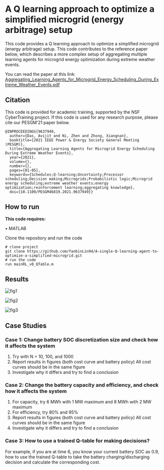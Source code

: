 # A Q learning approach to optimize a simplified microgrid (energy arbitrage) setup
This code provides a Q learning approach to optimize a simplified microgrid (energy arbitrage) setup. This code contributes to the reference paper below, which describes a more complex setup of aggregating multiple learning agents for microgrid energy optimization during extreme weather events. 

You can read the paper at this link: [Aggregating_Learning_Agents_for_Microgrid_Energy_Scheduling_During_Extreme_Weather_Events.pdf](https://github.com/YanbinLin94/A-single-Q-learning-agent-to-optimize-a-simplified-microgrid/files/14817710/Aggregating_Learning_Agents_for_Microgrid_Energy_Scheduling_During_Extreme_Weather_Events.pdf)


## **Citation**
This code is provided for academic training, supported by the NSF CyberTraining project.
If this code is used for any research purpose, please cite our PESGM’21 paper below.
```
@INPROCEEDINGS{9637949,
  author={Das, Avijit and Ni, Zhen and Zhong, Xiangnan},
  booktitle={2021 IEEE Power & Energy Society General Meeting (PESGM)}, 
  title={Aggregating Learning Agents for Microgrid Energy Scheduling During Extreme Weather Events}, 
  year={2021},
  volume={},
  number={},
  pages={01-05},
  keywords={Schedules;Q-learning;Uncertainty;Processor scheduling;Decision making;Microgrids;Probabilistic logic;Microgrid energy scheduling;extreme weather events;energy optimization;reinforcement learning;aggregating knowledge},
  doi={10.1109/PESGM46819.2021.9637949}}
```

## **How to run**
**This code requires:**

•	MATLAB

Clone the repository and run the code
```
# clone project
git clone https://github.com/YanbinLin94/A-single-Q-learning-agent-to-optimize-a-simplified-microgrid.git
# run the code
run mainRL_v0_QTable.m
```

## **Results**
![fig1](https://github.com/YanbinLin94/A-single-Q-learning-agent-to-optimize-a-simplified-microgrid/assets/97860537/db9ea7a0-c32c-47a2-b416-2c4f99d60abb)

![fig2](https://github.com/YanbinLin94/A-single-Q-learning-agent-to-optimize-a-simplified-microgrid/assets/97860537/d4fa84b6-3e30-43da-85cc-99b445f1a858)

![fig3](https://github.com/YanbinLin94/A-single-Q-learning-agent-to-optimize-a-simplified-microgrid/assets/97860537/bfe88fd6-d4a2-42d8-9b10-aece4960453b)


## Case Studies
### Case 1: Change battery SOC discretization size and check how it affects the system 
1. Try with N = 10, 100, and 1000
2. Report results in figures (both cost curve and battery policy)
   All cost curves should be in the same figure
3. Investigate why it differs and try to find a conclusion 

### Case 2: Change the battery capacity and efficiency, and check how it affects the system 
1. For capacity, try 6 MWh with 1 MW maximum and 8 MWh with 2 MW maximum
2. For efficiency, try 80% and 95%
3. Report results in figures (both cost curve and battery policy)
   All cost curves should be in the same figure
4. Investigate why it differs and try to find a conclusion 

### Case 3: How to use a trained Q-table for making decisions?
For example, if you are at time 6, you know your current battery SOC as 0.9, how to use the trained Q-table to take the battery charging/discharging decision and calculate the corresponding cost.

